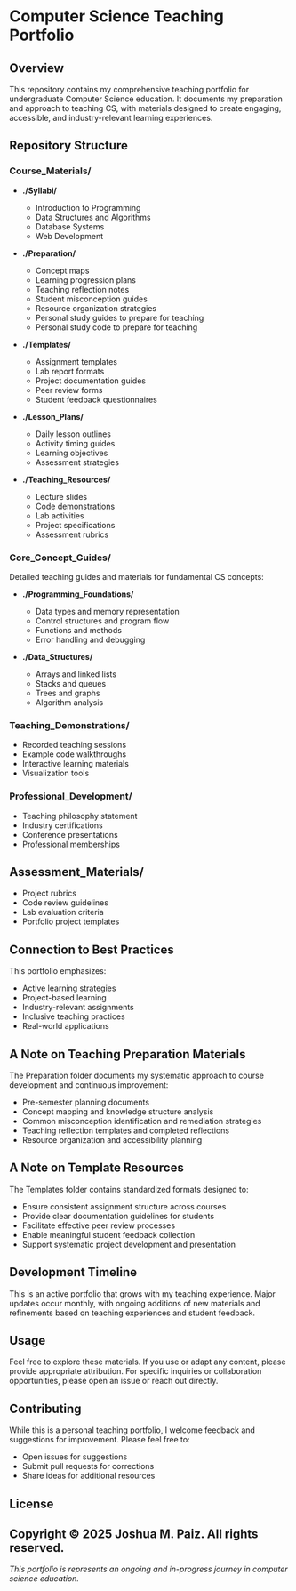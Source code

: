 # Computer Science Teaching Portfolio

## Overview
This repository contains my comprehensive teaching portfolio for undergraduate Computer Science education. It documents my preparation and approach to teaching CS, with materials designed to create engaging, accessible, and industry-relevant learning experiences.

## Repository Structure

### Course_Materials/

- **./Syllabi/**
  - Introduction to Programming
  - Data Structures and Algorithms
  - Database Systems
  - Web Development

- **./Preparation/**
  - Concept maps
  - Learning progression plans
  - Teaching reflection notes
  - Student misconception guides
  - Resource organization strategies
  - Personal study guides to prepare for teaching
  - Personal study code to prepare for teaching

- **./Templates/**
  - Assignment templates
  - Lab report formats
  - Project documentation guides
  - Peer review forms
  - Student feedback questionnaires

- **./Lesson_Plans/**
  - Daily lesson outlines
  - Activity timing guides
  - Learning objectives
  - Assessment strategies

- **./Teaching_Resources/**
  - Lecture slides
  - Code demonstrations
  - Lab activities
  - Project specifications
  - Assessment rubrics

### Core_Concept_Guides/

Detailed teaching guides and materials for fundamental CS concepts:

- **./Programming_Foundations/**
  - Data types and memory representation
  - Control structures and program flow
  - Functions and methods
  - Error handling and debugging

- **./Data_Structures/**
  - Arrays and linked lists
  - Stacks and queues
  - Trees and graphs
  - Algorithm analysis

### Teaching_Demonstrations/
- Recorded teaching sessions
- Example code walkthroughs
- Interactive learning materials
- Visualization tools

### Professional_Development/
- Teaching philosophy statement
- Industry certifications
- Conference presentations
- Professional memberships

## Assessment_Materials/
- Project rubrics
- Code review guidelines
- Lab evaluation criteria
- Portfolio project templates

## Connection to Best Practices
This portfolio emphasizes:
- Active learning strategies
- Project-based learning
- Industry-relevant assignments
- Inclusive teaching practices
- Real-world applications

## A Note on Teaching Preparation Materials
The Preparation folder documents my systematic approach to course development and continuous improvement:
- Pre-semester planning documents
- Concept mapping and knowledge structure analysis
- Common misconception identification and remediation strategies
- Teaching reflection templates and completed reflections
- Resource organization and accessibility planning

## A Note on Template Resources
The Templates folder contains standardized formats designed to:
- Ensure consistent assignment structure across courses
- Provide clear documentation guidelines for students
- Facilitate effective peer review processes
- Enable meaningful student feedback collection
- Support systematic project development and presentation

## Development Timeline
This is an active portfolio that grows with my teaching experience. Major updates occur monthly, with ongoing additions of new materials and refinements based on teaching experiences and student feedback.

## Usage
Feel free to explore these materials. If you use or adapt any content, please provide appropriate attribution. For specific inquiries or collaboration opportunities, please open an issue or reach out directly.

## Contributing
While this is a personal teaching portfolio, I welcome feedback and suggestions for improvement. Please feel free to:
- Open issues for suggestions
- Submit pull requests for corrections
- Share ideas for additional resources

## License

Copyright © 2025 Joshua M. Paiz. All rights reserved.
---
*This portfolio is represents an ongoing and in-progress journey in computer science education.*
